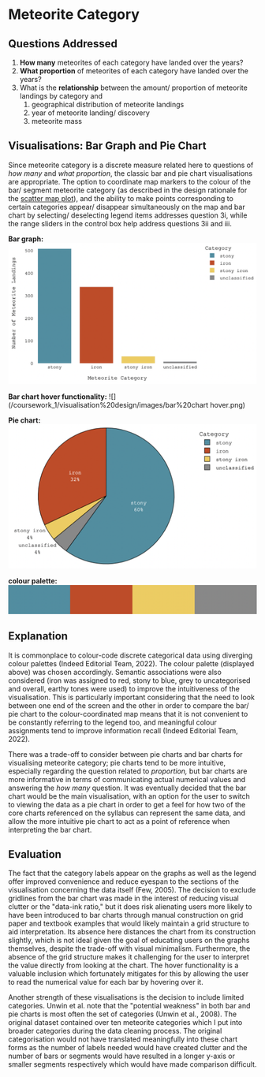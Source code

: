 # Meteorite Category

## Questions Addressed
1. **How many** meteorites of each category have landed over the years?
2. **What proportion** of meteorites of each category have landed over the years?
3. What is the **relationship** between the amount/ proportion of meteorite landings by category and
   1. geographical distribution of meteorite landings
   2. year of meteorite landing/ discovery
   3. meteorite mass

## Visualisations: Bar Graph and Pie Chart

Since meteorite category is a discrete measure related here to questions of *how many* and 
*what proportion*, the classic bar and pie chart visualisations are appropriate. The option to coordinate
map markers to the colour of the bar/ segment meteorite category (as described in the design rationale for
the [scatter map plot](/coursework_1/visualisation%20design/scatter_plot_map.md)), and the ability to make points corresponding to certain
categories appear/ disappear simultaneously on the map and bar chart by selecting/ deselecting legend
items addresses question 3i, while the range sliders in the control box help address questions 3ii and iii.

**Bar graph:**
![](/coursework_1/visualisation%20design/images/bar%20graph.png)

**Bar chart hover functionality:**
![](/coursework_1/visualisation%20design/images/bar%20chart hover.png)

**Pie chart:**
![](/coursework_1/visualisation%20design/images/pie%20chart.png)

**colour palette:**
![](/coursework_1/visualisation%20design/images/category%20colour%20palette.png)


## Explanation

It is commonplace to colour-code discrete categorical data using diverging colour palettes (Indeed Editorial Team, 2022). The colour palette (displayed above) was chosen accordingly.
Semantic associations were also considered (iron was assigned to red, stony to blue, grey to uncategorised and overall,
earthy tones were used) to improve the intuitiveness of the visualisation. This is particularly important considering that 
the need to look between one end of the screen and the other in order to compare the bar/ pie chart to the colour-coordinated
map means that it is not convenient to be constantly referring to the legend too, and meaningful colour assignments tend to improve
information recall (Indeed Editorial Team, 2022).

There was a trade-off to consider between pie charts and bar charts for visualising meteorite category; pie charts tend to be more intuitive, especially 
regarding the question related to *proportion,* but bar charts are more informative in terms of communicating actual numerical values and answering the
*how many* question. It was eventually decided that the bar chart would be the main visualisation, with an option for the user to switch to viewing the data 
as a pie chart in order to get a feel for how two of the core charts referenced on the syllabus can represent the same data, and allow the more intuitive pie
chart to act as a point of reference when interpreting the bar chart.

## Evaluation

The fact that the category labels appear on the graphs as well as the legend offer improved convenience and reduce eyespan
to the sections of the visualisation concerning the data itself (Few, 2005). The decision to exclude gridlines from the bar chart was
made in the interest of reducing visual clutter or the "data-ink ratio," but it does risk alienating users more likely to
have been introduced to bar charts through manual construction on grid paper and textbook examples that would likely maintain
a grid structure to aid interpretation. Its absence here distances the chart from its construction slightly, which is not ideal
given the goal of educating users on the graphs themselves, despite the trade-off with visual minimalism. Furthermore, the absence
of the grid structure makes it challenging for the user to interpret the value directly from looking at the chart. The hover
functionality is a valuable inclusion which fortunately mitigates for this by allowing the user to read the numerical
value for each bar by hovering over it.

Another strength of these visualisations is the decision to include limited categories. Unwin et al. note that the "potential weakness"
in both bar and pie charts is most often the set of categories (Unwin et al., 2008). The original dataset contained over ten meteorite
categories which I put into broader categories during the data cleaning process. The original categorisation
would not have translated meaningfully into these chart forms as the number of labels needed would have created clutter and the number of bars
or segments would have resulted in a longer y-axis or smaller segments respectively which would have made comparison difficult.
